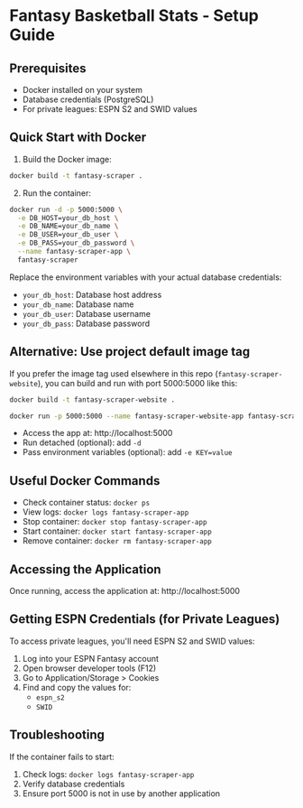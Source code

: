 # Fantasy Basketball Stats - Setup Guide

## Prerequisites
- Docker installed on your system
- Database credentials (PostgreSQL)
- For private leagues: ESPN S2 and SWID values

## Quick Start with Docker

1. Build the Docker image:
```bash
docker build -t fantasy-scraper .
```

2. Run the container:
```bash
docker run -d -p 5000:5000 \
  -e DB_HOST=your_db_host \
  -e DB_NAME=your_db_name \
  -e DB_USER=your_db_user \
  -e DB_PASS=your_db_password \
  --name fantasy-scraper-app \
  fantasy-scraper
```

Replace the environment variables with your actual database credentials:
- `your_db_host`: Database host address
- `your_db_name`: Database name
- `your_db_user`: Database username
- `your_db_pass`: Database password

## Alternative: Use project default image tag

If you prefer the image tag used elsewhere in this repo (`fantasy-scraper-website`), you can build and run with port 5000:5000 like this:

```bash
docker build -t fantasy-scraper-website .
```

```bash
docker run -p 5000:5000 --name fantasy-scraper-website-app fantasy-scraper-website
```

- Access the app at: http://localhost:5000
- Run detached (optional): add `-d`
- Pass environment variables (optional): add `-e KEY=value`

## Useful Docker Commands

- Check container status: `docker ps`
- View logs: `docker logs fantasy-scraper-app`
- Stop container: `docker stop fantasy-scraper-app`
- Start container: `docker start fantasy-scraper-app`
- Remove container: `docker rm fantasy-scraper-app`

## Accessing the Application

Once running, access the application at: http://localhost:5000

## Getting ESPN Credentials (for Private Leagues)

To access private leagues, you'll need ESPN S2 and SWID values:
1. Log into your ESPN Fantasy account
2. Open browser developer tools (F12)
3. Go to Application/Storage > Cookies
4. Find and copy the values for:
   - `espn_s2`
   - `SWID`

## Troubleshooting

If the container fails to start:
1. Check logs: `docker logs fantasy-scraper-app`
2. Verify database credentials
3. Ensure port 5000 is not in use by another application 